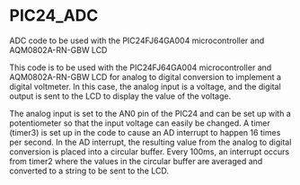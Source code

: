 # PIC24_ADC
ADC code to be used with the PIC24FJ64GA004 microcontroller and AQM0802A-RN-GBW LCD

This code is to be used with the PIC24FJ64GA004 microcontroller and AQM0802A-RN-GBW LCD for analog to digital conversion to implement a digital voltmeter. In this case, the analog input is a voltage, and the digital output is sent to the LCD to display the value of the voltage.

The analog input is set to the AN0 pin of the PIC24 and can be set up with a potentiometer so that the input voltage can easily be changed. A timer (timer3) is set up in the code to cause an AD interrupt to happen 16 times per second. In the AD interrupt, the resulting value from the analog to digital conversion is placed into a circular buffer. Every 100ms, an interrupt occurs from timer2 where the values in the circular buffer are averaged and converted to a string to be sent to the LCD.

